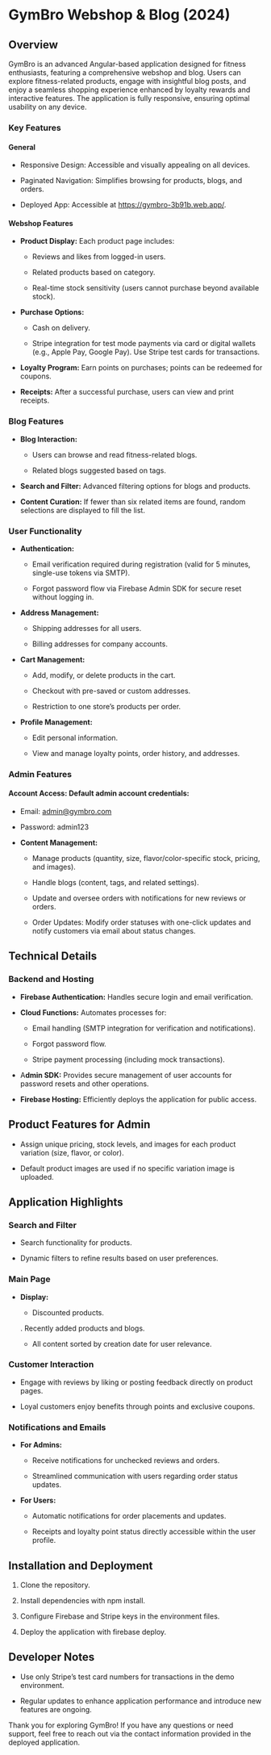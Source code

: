 # GymBro Webshop & Blog (2024)

## Overview

GymBro is an advanced Angular-based application designed for fitness enthusiasts, featuring a comprehensive webshop and blog. Users can explore fitness-related products, engage with insightful blog posts, and enjoy a seamless shopping experience enhanced by loyalty rewards and interactive features. The application is fully responsive, ensuring optimal usability on any device.

### Key Features

#### General

- Responsive Design: Accessible and visually appealing on all devices.

- Paginated Navigation: Simplifies browsing for products, blogs, and orders.

- Deployed App: Accessible at https://gymbro-3b91b.web.app/.

#### Webshop Features

- **Product Display:** Each product page includes:

    - Reviews and likes from logged-in users.

    - Related products based on category.

    - Real-time stock sensitivity (users cannot purchase beyond available stock).

-  **Purchase Options:**

    - Cash on delivery.

    - Stripe integration for test mode payments via card or digital wallets (e.g., Apple Pay, Google Pay). Use Stripe test cards for transactions.

- **Loyalty Program:** Earn points on purchases; points can be redeemed for coupons.

- **Receipts:** After a successful purchase, users can view and print receipts.

### Blog Features

- **Blog Interaction:**

    - Users can browse and read fitness-related blogs.

    - Related blogs suggested based on tags.

- **Search and Filter:** Advanced filtering options for blogs and products.

- **Content Curation:** If fewer than six related items are found, random selections are displayed to fill the list.

### User Functionality

- **Authentication:**

    - Email verification required during registration (valid for 5 minutes, single-use tokens via SMTP).

    - Forgot password flow via Firebase Admin SDK for secure reset without logging in.

- **Address Management:**

    - Shipping addresses for all users.

    - Billing addresses for company accounts.

- **Cart Management:**

    - Add, modify, or delete products in the cart.

    - Checkout with pre-saved or custom addresses.

    - Restriction to one store’s products per order.

- **Profile Management:**

    - Edit personal information.

    - View and manage loyalty points, order history, and addresses.

### Admin Features

#### Account Access: Default admin account credentials:

- Email: admin@gymbro.com

- Password: admin123

- **Content Management:**

    - Manage products (quantity, size, flavor/color-specific stock, pricing, and images).

    - Handle blogs (content, tags, and related settings).

    - Update and oversee orders with notifications for new reviews or orders.

    - Order Updates: Modify order statuses with one-click updates and notify customers via email about status changes.

## Technical Details

### Backend and Hosting

- **Firebase Authentication:** Handles secure login and email verification.

- **Cloud Functions:** Automates processes for:

    - Email handling (SMTP integration for verification and notifications).

    - Forgot password flow.

    - Stripe payment processing (including mock transactions).

- A**dmin SDK:** Provides secure management of user accounts for password resets and other operations.

- **Firebase Hosting:** Efficiently deploys the application for public access.

## Product Features for Admin

- Assign unique pricing, stock levels, and images for each product variation (size, flavor, or color).

- Default product images are used if no specific variation image is uploaded.

## Application Highlights

### Search and Filter

- Search functionality for products.

- Dynamic filters to refine results based on user preferences.

### Main Page

- **Display:**

    - Discounted products.

    . Recently added products and blogs.

    - All content sorted by creation date for user relevance.

### Customer Interaction

- Engage with reviews by liking or posting feedback directly on product pages.

- Loyal customers enjoy benefits through points and exclusive coupons.

### Notifications and Emails

-  **For Admins:**

    - Receive notifications for unchecked reviews and orders.

    - Streamlined communication with users regarding order status updates.

- **For Users:**

    - Automatic notifications for order placements and updates.

    - Receipts and loyalty point status directly accessible within the user profile.

## Installation and Deployment

1. Clone the repository.

2. Install dependencies with npm install.

3. Configure Firebase and Stripe keys in the environment files.

4. Deploy the application with firebase deploy.

## Developer Notes

- Use only Stripe’s test card numbers for transactions in the demo environment.

- Regular updates to enhance application performance and introduce new features are ongoing.

Thank you for exploring GymBro! If you have any questions or need support, feel free to reach out via the contact information provided in the deployed application.
